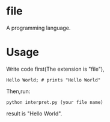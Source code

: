 # file
A programming language.

# Usage 

Write code first(The extension is "file"),
```
Hello World; # prints "Hello World"
```

Then,run:
```
python interpret.py (your file name) 
```

result is "Hello World".
